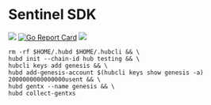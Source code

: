 # Sentinel SDK

[![](https://img.shields.io/github/release-pre/ironman0x7b2/sentinel-sdk.svg?style=flat)](https://github.com/ironman0x7b2/sentinel-sdk/releases/latest)
[![Go Report Card](https://goreportcard.com/badge/github.com/ironman0x7b2/sentinel-sdk)](https://goreportcard.com/report/github.com/ironman0x7b2/sentinel-sdk)
[![](https://tokei.rs/b1/github/ironman0x7b2/sentinel-sdk)](https://github.com/ironman0x7b2/sentinel-sdk)

```
rm -rf $HOME/.hubd $HOME/.hubcli && \
hubd init --chain-id hub testing && \
hubcli keys add genesis && \
hubd add-genesis-account $(hubcli keys show genesis -a) 2000000000000000usent && \
hubd gentx --name genesis && \
hubd collect-gentxs
```
